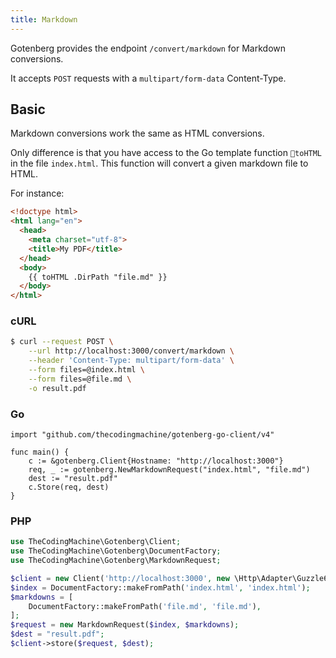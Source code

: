 ```yaml
---
title: Markdown
---
```


Gotenberg provides the endpoint `/convert/markdown` for Markdown conversions.

It accepts `POST` requests with a `multipart/form-data` Content-Type.

## Basic

Markdown conversions work the same as HTML conversions.

Only difference is that you have access to the Go template function `toHTML`
in the file `index.html`. This function will convert a given markdown file to HTML.

For instance:

```html
<!doctype html>
<html lang="en">
  <head>
    <meta charset="utf-8">
    <title>My PDF</title>
  </head>
  <body>
    {{ toHTML .DirPath "file.md" }}
  </body>
</html>
```

### cURL

```bash
$ curl --request POST \
    --url http://localhost:3000/convert/markdown \
    --header 'Content-Type: multipart/form-data' \
    --form files=@index.html \
    --form files=@file.md \
    -o result.pdf
```

### Go

```golang
import "github.com/thecodingmachine/gotenberg-go-client/v4"

func main() {
    c := &gotenberg.Client{Hostname: "http://localhost:3000"}
    req, _ := gotenberg.NewMarkdownRequest("index.html", "file.md")
    dest := "result.pdf"
    c.Store(req, dest)
}
```

### PHP

```php
use TheCodingMachine\Gotenberg\Client;
use TheCodingMachine\Gotenberg\DocumentFactory;
use TheCodingMachine\Gotenberg\MarkdownRequest;

$client = new Client('http://localhost:3000', new \Http\Adapter\Guzzle6\Client());
$index = DocumentFactory::makeFromPath('index.html', 'index.html');
$markdowns = [
    DocumentFactory::makeFromPath('file.md', 'file.md'),
];
$request = new MarkdownRequest($index, $markdowns);
$dest = "result.pdf";
$client->store($request, $dest);
```
